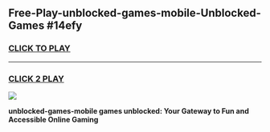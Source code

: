 
## Free-Play-unblocked-games-mobile-Unblocked-Games #14efy
<h3>
<a href="https://news.freeplayer.one?title=unblocked-games-mobile&ref=8M">CLICK TO PLAY</a></h3>
<hr>

<h3>
<a href="https://news.freeplayer.one?title=unblocked-games-mobile&ref=8M">CLICK 2 PLAY</a>
  
</h3>

<a href="https://news.freeplayer.one?title=unblocked-games-mobile&ref=8M"><img src="https://clearcache.store/games.png"></a>


**unblocked-games-mobile games unblocked: Your Gateway to Fun and Accessible Online Gaming**
